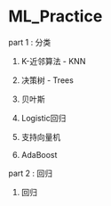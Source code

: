# ML_Practice

part 1 : 分类

1. K-近邻算法 - KNN

2. 决策树 - Trees

3. 贝叶斯

4. Logistic回归

5. 支持向量机

6. AdaBoost

part 2 : 回归

1. 回归

